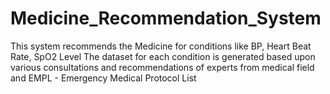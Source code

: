 # Medicine_Recommendation_System
This system recommends the Medicine for conditions like BP, Heart Beat Rate, SpO2 Level
The dataset for each condition is generated based upon various consultations and recommendations 
of experts from medical field and EMPL - Emergency Medical Protocol List
